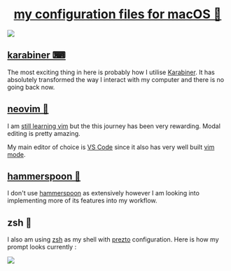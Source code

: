 <div align="center">
<h1><a href="https://my.mindnode.com/ZkoD3EQMbzJAjzoNLC4kJhe5txFYNttc55y6odib#-575.1,-16.9,1">my configuration files for macOS 🐚 </a></h1>
</div>

![](http://i.imgur.com/oPmKLBd.png)

## [karabiner ⌨](https://my.mindnode.com/c7EmmKvaxCyCEuTzcpkGB4MGeLpWdR8nsJK4rjDh)

The most exciting thing in here is probably how I utilise [Karabiner](https://pqrs.org/osx/karabiner/). It has absolutely transformed the way I interact with my computer and there is no going back now. 

## [neovim 🌻](https://my.mindnode.com/EPJxCtfjuZJGz5TTHiwTyshmUUBfwRpVyH4BvQj2)

I am [still learning vim](https://my.mindnode.com/24sx5yV3S7FLayi5Msvhysx5HZ8aAPzUqJ6rStKi) but the this journey has been very rewarding. Modal editing is pretty amazing. 

My main editor of choice is [VS Code](https://github.com/Microsoft/vscode) since it also has very well built [vim mode](https://github.com/VSCodeVim/Vim).

## [hammerspoon 🔨](https://github.com/nikitavoloboev/dotfiles/tree/master/hammerspoon)

I don't use [hammerspoon](http://www.hammerspoon.org/) as extensively however I am looking into implementing more of its features into my workflow.

## zsh 🐚

I also am using [zsh](http://www.zsh.org) as my shell with [prezto](https://github.com/sorin-ionescu/prezto) configuration. Here is how my prompt looks currently : 

![](https://i.imgur.com/iLAX5P6.png)


